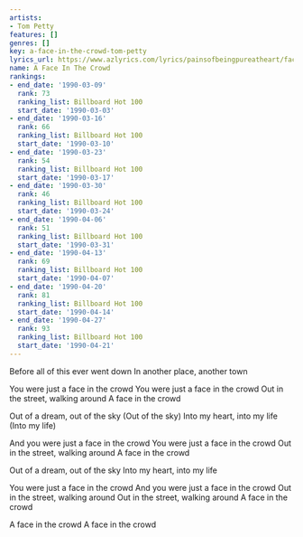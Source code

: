 ```yaml
---
artists:
- Tom Petty
features: []
genres: []
key: a-face-in-the-crowd-tom-petty
lyrics_url: https://www.azlyrics.com/lyrics/painsofbeingpureatheart/faceinthecrowd.html
name: A Face In The Crowd
rankings:
- end_date: '1990-03-09'
  rank: 73
  ranking_list: Billboard Hot 100
  start_date: '1990-03-03'
- end_date: '1990-03-16'
  rank: 66
  ranking_list: Billboard Hot 100
  start_date: '1990-03-10'
- end_date: '1990-03-23'
  rank: 54
  ranking_list: Billboard Hot 100
  start_date: '1990-03-17'
- end_date: '1990-03-30'
  rank: 46
  ranking_list: Billboard Hot 100
  start_date: '1990-03-24'
- end_date: '1990-04-06'
  rank: 51
  ranking_list: Billboard Hot 100
  start_date: '1990-03-31'
- end_date: '1990-04-13'
  rank: 69
  ranking_list: Billboard Hot 100
  start_date: '1990-04-07'
- end_date: '1990-04-20'
  rank: 81
  ranking_list: Billboard Hot 100
  start_date: '1990-04-14'
- end_date: '1990-04-27'
  rank: 93
  ranking_list: Billboard Hot 100
  start_date: '1990-04-21'
---
```


Before all of this ever went down
In another place, another town

You were just a face in the crowd
You were just a face in the crowd
Out in the street, walking around
A face in the crowd

Out of a dream, out of the sky (Out of the sky)
Into my heart, into my life (Into my life)

And you were just a face in the crowd
You were just a face in the crowd
Out in the street, walking around
A face in the crowd

Out of a dream, out of the sky
Into my heart, into my life

You were just a face in the crowd
And you were just a face in the crowd
Out in the street, walking around
Out in the street, walking around
A face in the crowd

A face in the crowd
A face in the crowd



